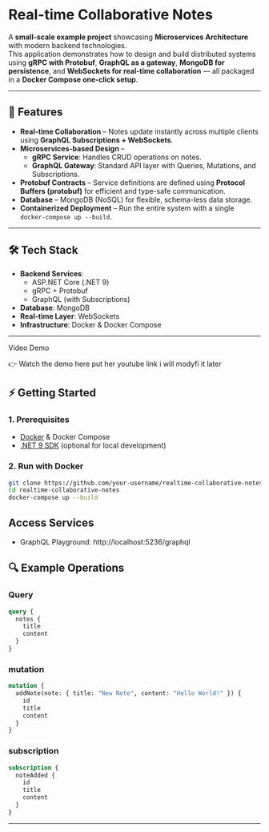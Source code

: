 # Real-time Collaborative Notes 

A **small-scale example project** showcasing **Microservices Architecture** with modern backend technologies.  
This application demonstrates how to design and build distributed systems using **gRPC with Protobuf**, **GraphQL as a gateway**, **MongoDB for persistence**, and **WebSockets for real-time collaboration** — all packaged in a **Docker Compose one-click setup**.

---

## 🚀 Features

- **Real-time Collaboration** – Notes update instantly across multiple clients using **GraphQL Subscriptions + WebSockets**.  
- **Microservices-based Design** –  
  - **gRPC Service**: Handles CRUD operations on notes.  
  - **GraphQL Gateway**: Standard API layer with Queries, Mutations, and Subscriptions.  
- **Protobuf Contracts** – Service definitions are defined using **Protocol Buffers (protobuf)** for efficient and type-safe communication.  
- **Database** – MongoDB (NoSQL) for flexible, schema-less data storage.  
- **Containerized Deployment** – Run the entire system with a single `docker-compose up --build`.  

---

## 🛠️ Tech Stack

- **Backend Services**:  
  - ASP.NET Core (.NET 9)  
  - gRPC + Protobuf  
  - GraphQL (with Subscriptions)  
- **Database**: MongoDB  
- **Real-time Layer**: WebSockets  
- **Infrastructure**: Docker & Docker Compose  

---

Video Demo

👉 Watch the demo here put her youtube link i will modyfi it later

## ⚡ Getting Started

### 1. Prerequisites
- [Docker](https://www.docker.com/) & Docker Compose  
- [.NET 9 SDK](https://dotnet.microsoft.com/) (optional for local development)  

### 2. Run with Docker
```bash
git clone https://github.com/your-username/realtime-collaborative-notes.git
cd realtime-collaborative-notes
docker-compose up --build
```

## Access Services

-  GraphQL Playground: http://localhost:5236/graphql

## 🔍 Example Operations

### Query

```graphql
query {
  notes {
    title
    content
  }
}

```

### mutation

```graphql
mutation {
  addNote(note: { title: "New Note", content: "Hello World!" }) {
    id
    title
    content
  }
}

```

### subscription

```graphql
subscription {
  noteAdded {
    id
    title
    content
  }
}

```

---


